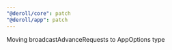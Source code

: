 ```yaml
---
"@deroll/core": patch
"@deroll/app": patch
---
```


Moving broadcastAdvanceRequests to AppOptions type
